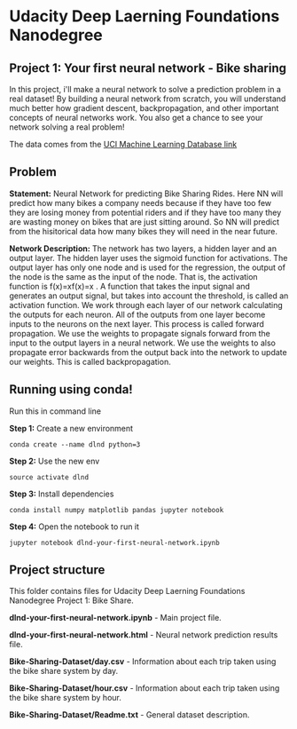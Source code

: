 # Udacity Deep Laerning Foundations Nanodegree

## Project 1: Your first neural network - Bike sharing

In this project, i'll make a neural network to solve a prediction problem in a real dataset! By building a neural network from scratch, you will understand much better how gradient descent, backpropagation, and other important concepts of neural networks work. You also get a chance to see your network solving a real problem!

The data comes from the [UCI Machine Learning Database link](https://archive.ics.uci.edu/ml/datasets/Bike+Sharing+Dataset)

## Problem

**Statement:** Neural Network for predicting Bike Sharing Rides. Here NN will predict how many bikes a company needs because if they have too few they are losing money from potential riders and if they have too many they are wasting money on bikes that are just sitting around. So NN will predict from the hisitorical data how many bikes they will need in the near future.

**Network Description:** The network has two layers, a hidden layer and an output layer. The hidden layer uses the sigmoid function for activations. The output layer has only one node and is used for the regression, the output of the node is the same as the input of the node. That is, the activation function is f(x)=xf(x)=x . A function that takes the input signal and generates an output signal, but takes into account the threshold, is called an activation function. We work through each layer of our network calculating the outputs for each neuron. All of the outputs from one layer become inputs to the neurons on the next layer. This process is called forward propagation. We use the weights to propagate signals forward from the input to the output layers in a neural network. We use the weights to also propagate error backwards from the output back into the network to update our weights. This is called backpropagation.

## Running using conda!

Run this in command line

**Step 1:** Create a new environment

```terminal
conda create --name dlnd python=3
```

**Step 2:** Use the new env

```terminal
source activate dlnd
```

**Step 3:** Install dependencies

```terminal
conda install numpy matplotlib pandas jupyter notebook
```

**Step 4:** Open the notebook to run it

```terminal
jupyter notebook dlnd-your-first-neural-network.ipynb
```

## Project structure

This folder contains files for Udacity Deep Laerning Foundations Nanodegree Project 1: Bike Share.

**dlnd-your-first-neural-network.ipynb** - Main project file.

**dlnd-your-first-neural-network.html** - Neural network prediction results file.

**Bike-Sharing-Dataset/day.csv** - Information about each trip taken using the bike share system by day.

**Bike-Sharing-Dataset/hour.csv** - Information about each trip taken using the bike share system by hour.

**Bike-Sharing-Dataset/Readme.txt** - General dataset description.

